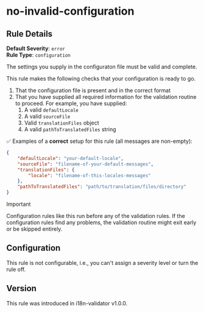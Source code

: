 # no-invalid-configuration

## Rule Details

**Default Severity**: `error`  
**Rule Type**: `configuration`

The settings you supply in the configuraton file must be valid and complete.

This rule makes the following checks that your configuration is ready to go.

1. That the configuration file is present and in the correct format
2. That you have supplied all required information for the validation routine to proceed. For example, you have supplied:
   1. A valid `defaultLocale`
   2. A valid `sourceFile`
   3. Valid `translationFiles` object
   4. A valid `pathToTranslatedFiles` string

✅ Examples of a **correct** setup for this rule (all messages are non-empty):

```json
{
	"defaultLocale": "your-default-locale",
	"sourceFile": "filename-of-your-default-messages",
	"translationFiles": {
		"locale": "filename-of-this-locales-messages"
	},
	"pathToTranslatedFiles": "path/to/translation/files/directory"
}
```

> [!IMPORTANT]
> Configuration rules like this run before any of the validation rules. If the configuration rules find any problems, the validation routine might exit early or be skipped entirely.

## Configuration

This rule is not configurable, i.e., you can't assign a severity level or turn the rule off.

## Version

This rule was introduced in i18n-validator v1.0.0.
